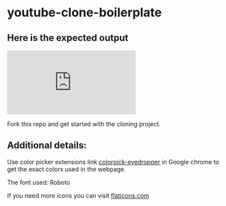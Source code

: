 # youtube-clone-boilerplate
## Here is the expected output
![](http://127.0.0.1:5500/index.html)


Fork this repo and get started with the cloning project.

## Additional details:
Use color picker extensions link [colorpick-eyedropper](https://chrome.google.com/webstore/detail/colorpick-eyedropper/) in Google chrome to get the exact colors used in the webpage.

The font used: Roboto


If you need more icons you can visit [flaticons.com](https://www.flaticon.com/)
